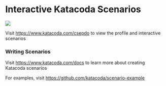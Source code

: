 # Interactive Katacoda Scenarios

[![](http://shields.katacoda.com/katacoda/csepdo/count.svg)](https://www.katacoda.com/csepdo "Get your profile on Katacoda.com")

Visit https://www.katacoda.com/csepdo to view the profile and interactive scenarios

### Writing Scenarios
Visit https://www.katacoda.com/docs to learn more about creating Katacoda scenarios

For examples, visit https://github.com/katacoda/scenario-example
